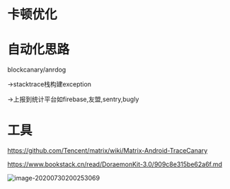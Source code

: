 # 卡顿优化

# 自动化思路

blockcanary/anrdog

->stacktrace栈构建exception

->上报到统计平台如firebase,友盟,sentry,bugly

# 工具

https://github.com/Tencent/matrix/wiki/Matrix-Android-TraceCanary

https://www.bookstack.cn/read/DoraemonKit-3.0/909c8e315be62a6f.md

![image-20200730200253069](http://hss01248.tech/uPic/2020-07-30-20-02-54-image-20200730200253069.png)